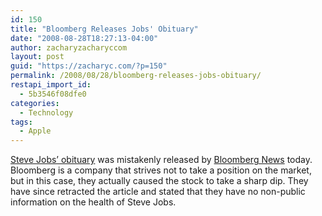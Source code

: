 ```yaml
---
id: 150
title: "Bloomberg Releases Jobs' Obituary"
date: "2008-08-28T18:27:13-04:00"
author: zacharyzacharyccom
layout: post
guid: "https://zacharyc.com/?p=150"
permalink: /2008/08/28/bloomberg-releases-jobs-obituary/
restapi_import_id:
  - 5b3546f08dfe0
categories:
  - Technology
tags:
  - Apple
---
```


[Steve Jobs’ obituary](http://gawker.com/5042795/steve-jobss-obituary-as-run-by-bloomberg) was mistakenly released by [Bloomberg News](http://www.bloomberg.com) today. Bloomberg is a company that strives not to take a position on the market, but in this case, they actually caused the stock to take a sharp dip. They have since retracted the article and stated that they have no non-public information on the health of Steve Jobs.

